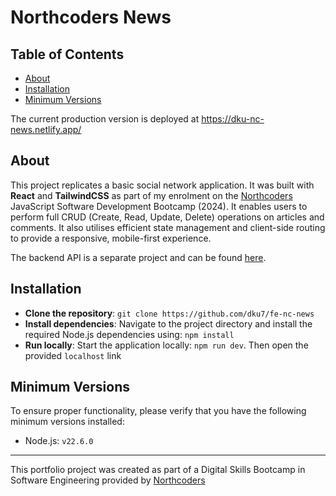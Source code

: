 # Northcoders News

## Table of Contents

- [About](#about)
- [Installation](#installation)
- [Minimum Versions](#minimum-versions)

The current production version is deployed at https://dku-nc-news.netlify.app/

## About

This project replicates a basic social network application. It was built with **React** and **TailwindCSS** as part of my enrolment on the [Northcoders](https://northcoders.com/) JavaScript Software Development Bootcamp (2024). It enables users to perform full CRUD (Create, Read, Update, Delete) operations on articles and comments. It also utilises efficient state management and client-side routing to provide a responsive, mobile-first experience.

The backend API is a separate project and can be found [here](https://www.github.com/dku7/be-nc-news).

## Installation

- **Clone the repository**: `git clone https://github.com/dku7/fe-nc-news`
- **Install dependencies**: Navigate to the project directory and install the required Node.js dependencies using: `npm install`
- **Run locally**: Start the application locally: `npm run dev`. Then open the provided `localhost` link

## Minimum Versions

To ensure proper functionality, please verify that you have the following minimum versions installed:

- Node.js: `v22.6.0`

---

This portfolio project was created as part of a Digital Skills Bootcamp in Software Engineering provided by [Northcoders](https://northcoders.com/)
